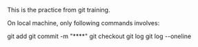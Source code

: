 This is the practice from git training.

On local machine, only following commands involves:

git add
git commit -m "****"
git checkout
git log
git log --oneline
